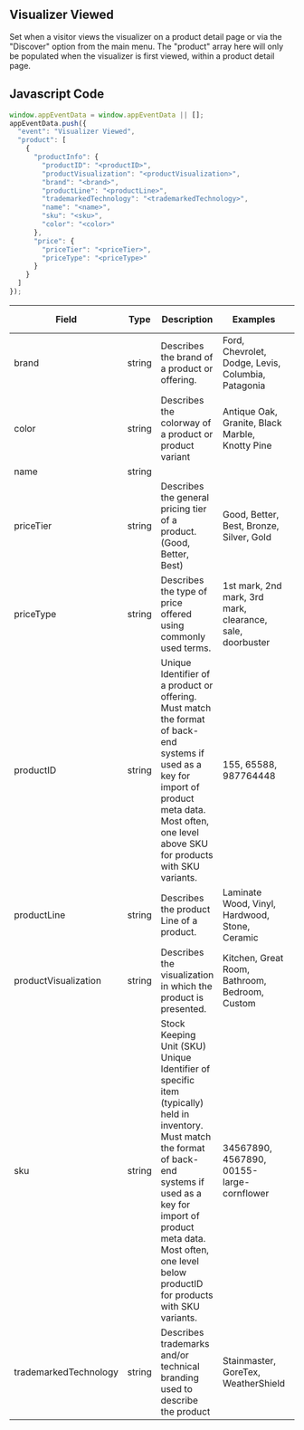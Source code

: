 ## Visualizer Viewed

Set when a visitor views the visualizer on a product detail page or via the "Discover" option from the main menu. The "product" array here will only be populated when the visualizer is first viewed, within a product detail page.

## Javascript Code
```js
window.appEventData = window.appEventData || [];
appEventData.push({
  "event": "Visualizer Viewed",
  "product": [
    {
      "productInfo": {
        "productID": "<productID>",
        "productVisualization": "<productVisualization>",
        "brand": "<brand>",
        "productLine": "<productLine>",
        "trademarkedTechnology": "<trademarkedTechnology>",
        "name": "<name>",
        "sku": "<sku>",
        "color": "<color>"
      },
      "price": {
        "priceTier": "<priceTier>",
        "priceType": "<priceType>"
      }
    }
  ]
});
```

|Field|Type|Description|Examples|Pattern|Min Length|Max Length|Minimum|Maximum|Multiple Of|
| --- | --- | --- | --- | --- | --- | --- | --- | --- | --- |
|brand|string|Describes the brand of a product or offering.|Ford, Chevrolet, Dodge, Levis, Columbia, Patagonia|||||||
|color|string|Describes the colorway of a product or product variant|Antique Oak, Granite, Black Marble, Knotty Pine|||||||
|name|string|||||||||
|priceTier|string|Describes the general pricing tier of a product. (Good, Better, Best)|Good, Better, Best, Bronze, Silver, Gold|||||||
|priceType|string|Describes the type of price offered using commonly used terms. |1st mark, 2nd mark, 3rd mark, clearance, sale, doorbuster|||||||
|productID|string|Unique Identifier of a product or offering.  Must match the format of back-end systems if used as a key for import of product meta data. Most often, one level above SKU for products with SKU variants. |155, 65588, 987764448|||||||
|productLine|string|Describes the product Line of a product. |Laminate Wood, Vinyl, Hardwood, Stone, Ceramic|||||||
|productVisualization|string|Describes the visualization in which the product is presented. |Kitchen, Great Room, Bathroom, Bedroom, Custom|||||||
|sku|string|Stock Keeping Unit (SKU) Unique Identifier of specific item (typically) held in inventory.  Must match the format of back-end systems if used as a key for import of product meta data. Most often, one level below productID for products with SKU variants. |34567890, 4567890, 00155-large-cornflower|||||||
|trademarkedTechnology|string|Describes trademarks and/or technical branding used to describe the product|Stainmaster, GoreTex, WeatherShield|||||||
